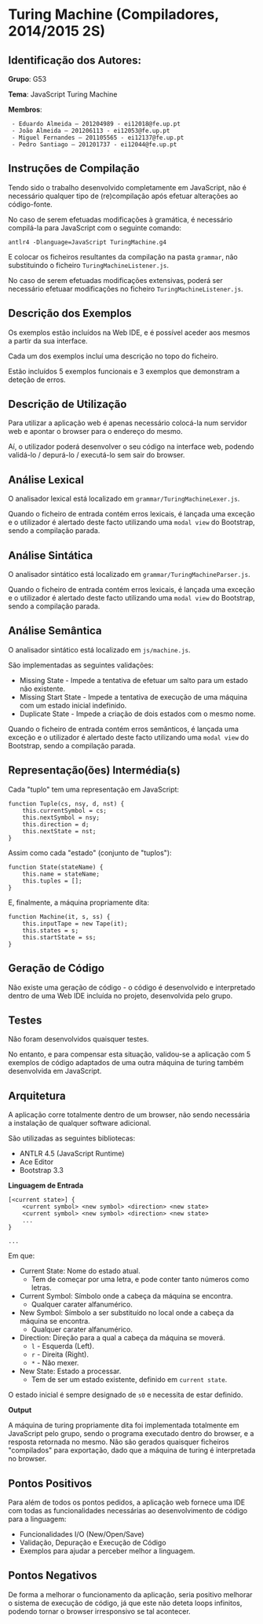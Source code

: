 Turing Machine (Compiladores, 2014/2015 2S)
===========================================

Identificação dos Autores:
--------------------------

**Grupo**: G53

**Tema**: JavaScript Turing Machine

**Membros**:

	 - Eduardo Almeida – 201204989 - ei12018@fe.up.pt
	 - João Almeida – 201206113 - ei12053@fe.up.pt
	 - Miguel Fernandes – 201105565 - ei12137@fe.up.pt
	 - Pedro Santiago – 201201737 - ei12044@fe.up.pt


Instruções de Compilação
------------------------

Tendo sido o trabalho desenvolvido completamente em JavaScript, não é necessário qualquer tipo de (re)compilação após efetuar alterações ao código-fonte.

No caso de serem efetuadas modificações à gramática, é necessário compilá-la para JavaScript com o seguinte comando:

	antlr4 -Dlanguage=JavaScript TuringMachine.g4

E colocar os ficheiros resultantes da compilação na pasta `grammar`, não substituindo o ficheiro `TuringMachineListener.js`.

No caso de serem efetuadas modificações extensivas, poderá ser necessário efetuaar modificações no ficheiro `TuringMachineListener.js`.


Descrição dos Exemplos
----------------------

Os exemplos estão incluídos na Web IDE, e é possível aceder aos mesmos a partir da sua interface.

Cada um dos exemplos incluí uma descrição no topo do ficheiro.

Estão incluídos 5 exemplos funcionais e 3 exemplos que demonstram a deteção de erros.


Descrição de Utilização
-----------------------

Para utilizar a aplicação web é apenas necessário colocá-la num servidor web e apontar o browser para o endereço do mesmo.

Aí, o utilizador poderá desenvolver o seu código na interface web, podendo validá-lo / depurá-lo / executá-lo sem sair do browser.


Análise Lexical
---------------

O analisador lexical está localizado em `grammar/TuringMachineLexer.js`.

Quando o ficheiro de entrada contém erros lexicais, é lançada uma exceção e o utilizador é alertado deste facto utilizando uma `modal view` do Bootstrap, sendo a compilação parada.


Análise Sintática
-----------------

O analisador sintático está localizado em `grammar/TuringMachineParser.js`.

Quando o ficheiro de entrada contém erros lexicais, é lançada uma exceção e o utilizador é alertado deste facto utilizando uma `modal view` do Bootstrap, sendo a compilação parada.


Análise Semântica
-----------------

O analisador sintático está localizado em `js/machine.js`.

São implementadas as seguintes validações:

 - Missing State - Impede a tentativa de efetuar um salto para um estado não existente.
 - Missing Start State - Impede a tentativa de execução de uma máquina com um estado inicial indefinido.
 - Duplicate State - Impede a criação de dois estados com o mesmo nome.

Quando o ficheiro de entrada contém erros semânticos, é lançada uma exceção e o utilizador é alertado deste facto utilizando uma `modal view` do Bootstrap, sendo a compilação parada.


Representação(ões) Intermédia(s)
--------------------------------

Cada "tuplo" tem uma representação em JavaScript:

	function Tuple(cs, nsy, d, nst) {
		this.currentSymbol = cs;
		this.nextSymbol = nsy;
		this.direction = d;
		this.nextState = nst;
	}

Assim como cada "estado" (conjunto de "tuplos"):

	function State(stateName) {
		this.name = stateName;
		this.tuples = [];
	}

E, finalmente, a máquina propriamente dita:

	function Machine(it, s, ss) {
		this.inputTape = new Tape(it);
		this.states = s;
		this.startState = ss;
	}


Geração de Código 
-----------------

Não existe uma geração de código - o código é desenvolvido e interpretado dentro de uma Web IDE incluída no projeto, desenvolvida pelo grupo.


Testes
------

Não foram desenvolvidos quaisquer testes.

No entanto, e para compensar esta situação, validou-se a aplicação com 5 exemplos de código adaptados de uma outra máquina de turing também desenvolvida em JavaScript.


Arquitetura
-----------

A aplicação corre totalmente dentro de um browser, não sendo necessária a instalação de qualquer software adicional.

São utilizadas as seguintes bibliotecas:

 - ANTLR 4.5 (JavaScript Runtime)
 - Ace Editor
 - Bootstrap 3.3

**Linguagem de Entrada**

	[<current state>] {
		<current symbol> <new symbol> <direction> <new state>
		<current symbol> <new symbol> <direction> <new state>
		...
	}

	...

Em que:

 - Current State: Nome do estado atual.
	 - Tem de começar por uma letra, e pode conter tanto números como letras.
 - Current Symbol: Símbolo onde a cabeça da máquina se encontra.
	 - Qualquer carater alfanumérico.
 - New Symbol: Símbolo a ser substituído no local onde a cabeça da máquina se encontra.
	 - Qualquer carater alfanumérico.
 - Direction: Direção para a qual a cabeça da máquina se moverá.
	 - `l` - Esquerda (Left).
	 - `r` - Direita (Right).
	 - `*` - Não mexer.
 - New State: Estado a processar.
	 - Tem de ser um estado existente, definido em `current state`.

O estado inicial é sempre designado de `s0` e necessita de estar definido.


**Output**

A máquina de turing propriamente dita foi implementada totalmente em JavaScript pelo grupo, sendo o programa executado dentro do browser, e a resposta retornada no mesmo. Não são gerados quaisquer ficheiros "compilados" para exportação, dado que a máquina de turing é interpretada no browser.


Pontos Positivos
----------------

Para além de todos os pontos pedidos, a aplicação web fornece uma IDE com todas as funcionalidades necessárias ao desenvolvimento de código para a linguagem:

 - Funcionalidades I/O (New/Open/Save)
 - Validação, Depuração e Execução de Código
 - Exemplos para ajudar a perceber melhor a linguagem.


Pontos Negativos
----------------

De forma a melhorar o funcionamento da aplicação, seria positivo melhorar o sistema de execução de código, já que este não deteta loops infinitos, podendo tornar o browser irresponsivo se tal acontecer.

